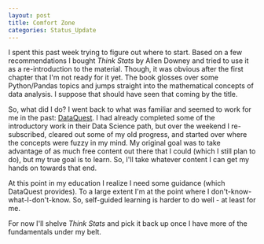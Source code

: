 ```yaml
---
layout: post
title: Comfort Zone
categories: Status_Update
---
```


I spent this past week trying to figure out where to start. Based on a few recommendations I bought *Think Stats* by Allen Downey and tried to use it as a re-introduction to the material. Though, it was obvious after the first chapter that I'm not ready for it yet. The book glosses over some Python/Pandas topics and jumps straight into the mathematical concepts of data analysis. I suppose that should have seen that coming by the title.

So, what did I do? I went back to what was familiar and seemed to work for me in the past: [DataQuest](https://www.dataquest.io). I had already completed some of the introductory work in their Data Science path, but over the weekend I re-subscribed, cleared out some of my old progress, and started over where the concepts were fuzzy in my mind. My original goal was to take advantage of as much free content out there that I could (which I still plan to do), but my true goal is to learn. So, I'll take whatever content I can get my hands on towards that end.

At this point in my education I realize I need some guidance (which DataQuest provides). To a large extent I'm at the point where I don't-know-what-I-don't-know. So, self-guided learning is harder to do well - at least for me.

For now I'll shelve *Think Stats* and pick it back up once I have more of the fundamentals under my belt.
